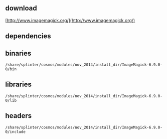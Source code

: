 ## download

[http://www.imagemagick.org/](http://www.imagemagick.org/)

## dependencies

## binaries

	/share/splinter/cosmos/modules/nov_2014/install_dir/ImageMagick-6.9.0-0/bin

## libraries

	/share/splinter/cosmos/modules/nov_2014/install_dir/ImageMagick-6.9.0-0/lib

## headers

	/share/splinter/cosmos/modules/nov_2014/install_dir/ImageMagick-6.9.0-0/include

